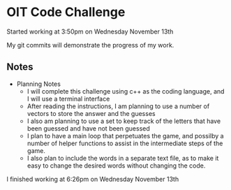 # OIT Code Challenge

Started working at 3:50pm on Wednesday November 13th

My git commits will demonstrate the progress of my work.

## Notes
- Planning Notes
    - I will complete this challenge using c++ as the coding language, and I will use a terminal interface
    - After reading the instructions, I am planning to use a number of vectors to store the answer and the guesses
    - I also am planning to use a set to keep track of the letters that have been guessed and have not been guessed
    - I plan to have a main loop that perpetuates the game, and possilby a number of helper functions to assist in the intermediate steps of the game.
    - I also plan to include the words in a separate text file, as to make it easy to change the desired words without changing the code. 

I finished working at 6:26pm on Wednesday November 13th